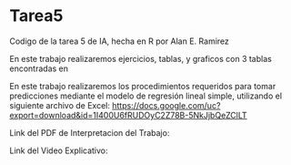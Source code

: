 # Tarea5
Codigo de la tarea 5 de IA, hecha en R por Alan E. Ramirez

En este trabajo realizaremos ejercicios, tablas, y graficos con 3 tablas encontradas en

En este trabajo realizaremos los procedimientos requeridos para tomar predicciones mediante el modelo de regresión lineal simple, utilizando el siguiente archivo de Excel:
https://docs.google.com/uc?export=download&id=1I400U6fRUDOyC2Z78B-5NkJjbQeZClLT

Link del PDF de Interpretacion del Trabajo:

Link del Video Explicativo:
